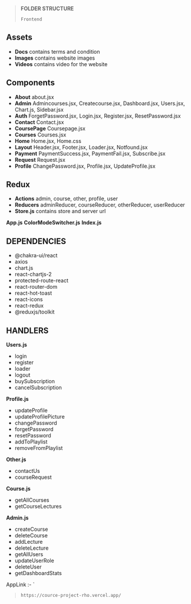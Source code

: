 

> **FOLDER STRUCTURE**
> 
> `Frontend`
> 

## Assets

 - **Docs** contains terms and condition 
 - **Images** contains website images
 - **Videos** contains video for the website

## Components

 - **About**  about.jsx
 - **Admin**  Admincourses.jsx, Createcourse.jsx, Dashboard.jsx, Users.jsx, Chart.js, Sidebar.jsx
 - **Auth**  ForgetPassword.jsx, Login.jsx, Register.jsx, ResetPassword.jsx
 - **Contact** Contact.jsx 
 - **CoursePage** Coursepage.jsx 
 - **Courses** Courses.jsx 
 - **Home** Home.jsx, Home.css
 - **Layout** Header.jsx, Footer.jsx, Loader.jsx, Notfound.jsx
 - **Payment** PaymentSuccess.jsx, PaymentFail.jsx, Subscribe.jsx
 - **Request** Request.jsx
 - **Profile** ChangePassword.jsx, Profile.jsx, UpdateProfile.jsx

## Redux

 - **Actions** admin, course, other, profile, user 
 - **Reducers** adminReducer, courseReducer, otherReducer, userReducer 
 - **Store.js** contains store and server url

 **App.js** 
 **ColorModeSwitcher.js** 
 **Index.js**
 

## DEPENDENCIES

 - @chakra-ui/react 
 - axios 
 - chart.js 
 - react-chartjs-2 
 - protected-route-react 
 - react-router-dom 
 - react-hot-toast 
 - react-icons 
 - react-redux 
 - @reduxjs/toolkit

## HANDLERS

 **Users.js**

 - login 
 - register 
 - loader 
 - logout 
 - buySubscription 
 - cancelSubscription


**Profile.js**

 - updateProfile 
 - updateProfilePicture 
 - changePassword 
 - forgetPassword 
 - resetPassword 
 - addToPlaylist 
 - removeFromPlaylist

**Other.js**
 - contactUs 
 - courseRequest 

**Course.js** 

 - getAllCourses 
 - getCourseLectures 

**Admin.js** 

 - createCourse 
 - deleteCourse 
 - addLecture
 - deleteLecture 
 - getAllUsers 
 - updateUserRole 
 - deleteUser 
 - getDashboardStats

AppLink :- `
>     https://cource-project-rho.vercel.app/
